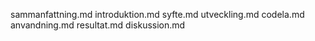 sammanfattning.md
introduktion.md
syfte.md
utveckling.md
codela.md
anvandning.md
resultat.md
diskussion.md
